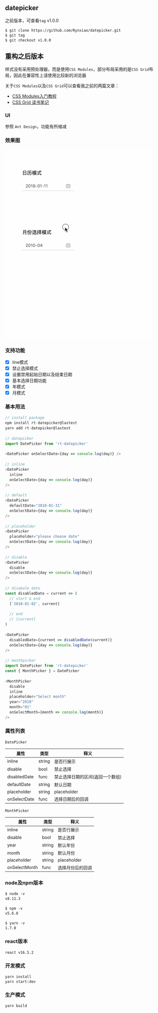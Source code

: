 ## datepicker

之前版本，可查看`tag` v1.0.0

```shell
$ git clone https://github.com/Rynxiao/datepicker.git
$ git tag
$ git checkout v1.0.0
```
## 重构之后版本 

样式没有采用预处理器，而是使用`CSS Modules`，部分布局采用的是`CSS Grid`布局，因此在兼容性上请使用比较新的浏览器

关于`CSS Modules`以及`CSS Grid`可以查看我之前的两篇文章：

- [CSS Modules入门教程](https://www.cnblogs.com/rynxiao/p/9538058.html)
- [CSS Grid 读书笔记](https://www.cnblogs.com/rynxiao/p/9674944.html)

### UI

参照 `Ant Design`，功能有所缩减

### 效果图

![datepicker](./docs/datepicker.gif)

### 支持功能

- [x] line模式
- [x] 禁止选择模式
- [x] 设置禁用起始日期以及结束日期
- [x] 基本选择日期功能
- [x] 年模式
- [x] 月模式

### 基本用法

```javascript
// install package
npm install rt-datepicker@lastest
yarn add rt-datepicker@lastest

// datepicker
import DatePicker from 'rt-datepicker'

<DatePicker onSelectDate={day => console.log(day)} />

// inline
<DatePicker
  inline
  onSelectDate={day => console.log(day)}
/>

// default
<DatePicker
  defaultDate="2018-01-31"
  onSelectDate={day => console.log(day)}
/>

// placeholder
<DatePicker
  placeholder="please choose date"
  onSelectDate={day => console.log(day)}
/>

// disable
<DatePicker
  disable
  onSelectDate={day => console.log(day)}
/>

// disabale date
const disabledDate = current => (
  // start & end
  ['2018-01-02', current]

  // end
  // [current]
)

<DatePicker
  disabledDate={current => disabledDate(current)}
  onSelectDate={day => console.log(day)}
/>

// monthpicker
import DatePicker from 'rt-datepicker'
const { MonthPicker } = DatePicker

<MonthPicker
  disable
  inline
  placeholder="Select month"
  year="2018"
  month="01"
  onSelectMonth={month => console.log(month)}
/>
```

### 属性列表

`DatePicker`

属性 | 类型 | 释义
---|---|---
inline | string | 是否行展示
disable | bool | 禁止选择
disabledDate | func | 禁止选择日期的区间(返回一个数组)
defaultDate | string | 默认日期
placeholder | string | placeholder
onSelectDate | func | 选择日期后的回调

`MonthPicker`

属性 | 类型 | 释义
---|---|---
inline | string | 是否行展示
disable | bool | 禁止选择
year | string | 默认年份
month | string | 默认月份
placeholder | string | placeholder
onSelectMonth | func | 选择月份后的回调

### node及npm版本

```shell
$ node -v 
v8.11.3

$ npm -v
v5.6.0

$ yarn -v
1.7.0
```

### react版本

```shell
react v16.5.2
```

### 开发模式

```shell
yarn install
yarn start:dev
```

### 生产模式

```shell
yarn build
```




